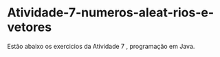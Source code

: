 # Atividade-7-numeros-aleat-rios-e-vetores
Estão abaixo os exercicios da Atividade 7 , programação em Java.
